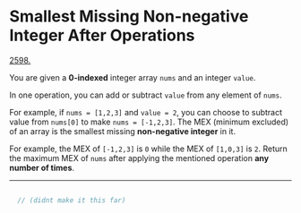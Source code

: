 # Smallest Missing Non-negative Integer After Operations

[2598.](https://leetcode.com/contest/weekly-contest-337/problems/smallest-missing-non-negative-integer-after-operations/)

You are given a **0-indexed** integer array `nums` and an integer `value`.

In one operation, you can add or subtract `value` from any element of `nums`.

For example, if `nums = [1,2,3]` and `value = 2`, you can choose to subtract value from `nums[0]` to make `nums = [-1,2,3]`.
The MEX (minimum excluded) of an array is the smallest missing **non-negative integer** in it.

For example, the MEX of `[-1,2,3]` is `0` while the MEX of `[1,0,3]` is `2`.
Return the maximum MEX of `nums` after applying the mentioned operation **any number of times**.

<hr>

```js

  // (didnt make it this far)


```
